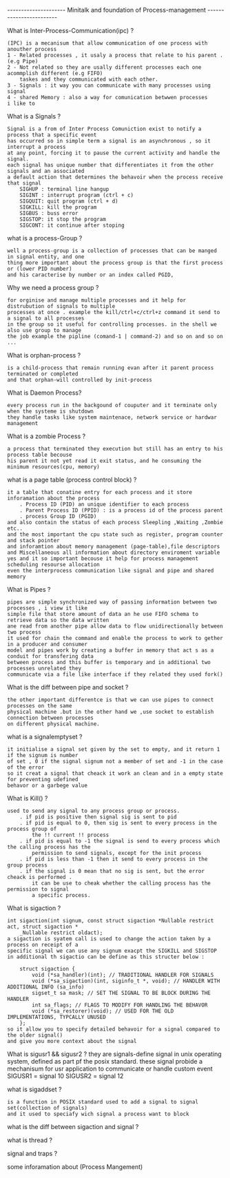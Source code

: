 --------------------- Minitalk and foundation of Process-management  ------------------------

What is Inter-Process-Communication(ipc) ?

    (IPC) is a mecanisum that allow communication of one process with anouther process 
    1 - Related processes , it usaly a process that relate to his parent .(e.g Pipe)
    2 - Not related so they are usally different processes each one acommplish different (e.g FIFO)
        taskes and they communicated with each other.
    3 - Signals : it way you can communicate with many processes using signal
    4 - shared Memory : also a way for comunication betwwen processes 
    i like to 

What is a Signals ?

    Signal is a from of Inter Process Comuniction exist to notify a process that a specific event
    has occurred so in simple term a signal is an asynchronous , so it interrupt a process 
    at any point, forcing it to pause the current activity and handle the signal.
    each signal has unique number that differentiates it from the other signals and an associated
    a default action that determines the behavoir when the process receive that signal
        SIGHUP : terminal line hangup
        SIGINT : interrupt program (ctrl + c)
        SIGQUIT: quit program (ctrl + d)
        SIGKILL: kill the program
        SIGBUS : buss error
        SIGSTOP: it stop the program
        SIGCONT: it continue after stoping

what is a process-Group ? 

    well a process-group is a collection of processes that can be manged in signal entity, and one
    thing more important about the process group is that the first process or (lower PID number)
    and his caracterise by number or an index called PGID,
    
Why we need a process group ?

    for orginise and manage multiple processes and it help for distrubution of signals to multiple
    processes at once . example the kill/ctrl+c/ctrl+z command it send to a signal to all processes
    in the group so it useful for controlling processes. in the shell we also use group to manage 
    the job example the pipline (comand-1 | command-2) and so on and so on ...

What is orphan-process ?

    is a child-process that remain running evan after it parent process terminated or completed
    and that orphan-will controlled by init-process

What is Daemon Process?

    every process run in the backgound of couputer and it terminate only when the systeme is shutdown
    they handle tasks like system maintenace, network service or hardwar management

What is a zombie Process ?

    a process that terminated they execution but still has an entry to his process table becouse
    his parent it not yet read it exit status, and he consuming the minimum resources(cpu, memory)

what is a page table (process control block) ?

    it a table that conatine entry for each process and it store inforamation about the process
        . Process ID (PID) an unique identifier to each process
        . Parent Process ID (PPID) : is a process id of the process parent
        . process Group ID (PGID)
    and also contain the status of each process Sleepling ,Waiting ,Zombie etc..
    and the most important the cpu state such as register, program counter and stack pointer
    and inforamtion about memory management (page-table),file descriptors 
    and Miscellaneous all information about directory enviroment variable
    yes and it so important becouse it help for process management scheduling resourse allocation 
    even the interprocess communication like signal and pipe and shared memory

What is Pipes ?

    pipes are simple synchronized way of passing information between two processes , i view it like
    simple file that store amount of data an he use FIFO schema to retrieve data so the data written
    ane read from another pipe allow data to flow unidirectionally between two process 
    it used for chain the command and enable the process to work to gether in a producer and consumer
    model and pipes work by creating a buffer in memory that act s as a conduit for transfering data
    between process and this buffer is temporary and in additional two processes unrelated they
    communicate via a file like interface if they related they used fork()

What is the diff between pipe and socket ?

    the other important differentce is that we can use pipes to connect processes on the same 
    physical machine .but in the other hand we ,use socket to establish connection between processes
    on different physical machine.

what is a signalemptyset ?
    
    it initialise a signal set given by the set to empty, and it return 1 if the signum is number
    of set , 0 if the signal signum not a member of set and -1 in the case of the error
    so it creat a signal that cheack it work an clean and in a empty state for preventing udefined
    behavor or a garbege value 

What is Kill() ?

    used to send any signal to any process group or process.
        . if pid is positive then signal sig is sent to pid
        . if pid is equal to 0, then sig is sent to every process in the process group of
            the !! current !! process
        . if pid is equal to -1 the signal is send to every process which the calling process has the
            permission to send signals, except for the init process
        . if pid is less than -1 then it send to every process in the group process
        . if the signal is 0 mean that no sig is sent, but the error cheack is performed .
            it can be use to cheak whether the calling process has the permission to signal
            a specific process.

What is sigaction ?

    int sigaction(int signum, const struct sigaction *Nullable restrict act, struct sigaction *
        _Nullable restrict oldact);
    a sigaction is syatem call is used to change the action taken by a process on receipt of a
    specific signal we can use any signum exacpt the SIGKILL and SIGSTOP
    in additional th sigactio can be define as this structer below :

        struct sigaction {
            void (*sa_handler)(int); // TRADITIONAL HANDLER FOR SIGNALS
            void (*sa_sigaction)(int, siginfo_t *, void); // HANDLER WITH ADDITIONAL INFO (sa_info)
            sigset_t sa mask; // SET THE SIGNAL TO BE BLOCK DURING THE HANDLER
            int sa_flags; // FLAGS TO MODIFY FOR HANDLING THE BEHAVOR
            void (*sa_restorer)(void); // USED FOR THE OLD IMPLEMENTATIONS, TYPCALLY UNUSED
        };
    so it allow you to specify detailed behavoir for a signal compared to the older signal() 
    and give you more context about the signal 

What is sigusr1 && sigusr2 ?
    they are signals-define signal in unix operating system, defined as part pf the posix standard.
    these signal probide a mechanisum for usr application to communicate or handle custom event
    SIGUSR1 = signal 10
    SIGUSR2 = signal 12 

what is sigaddset ?

    is a function in POSIX standard used to add a signal to signal set(collection of signals)
    and it used to speciafy wich signal a process want to block 

what is the diff between sigaction and signal ?

what is thread ?

signal and traps ?

some inforamation about (Process Mangement)

